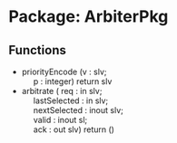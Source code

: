 # Package: ArbiterPkg

## Functions
- priorityEncode <font id="function_arguments">(v : slv;<br><span style="padding-left:20px"> p : integer) </font> <font id="function_return">return slv </font>
- arbitrate <font id="function_arguments">( req          : in    slv;<br><span style="padding-left:20px"> lastSelected : in    slv;<br><span style="padding-left:20px"> nextSelected : inout slv;<br><span style="padding-left:20px"> valid        : inout sl;<br><span style="padding-left:20px"> ack          : out   slv) </font> <font id="function_return">return ()</font>

